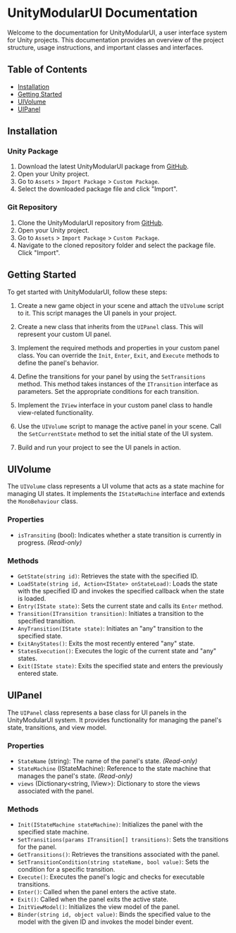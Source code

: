 # UnityModularUI Documentation

Welcome to the documentation for UnityModularUI, a user interface system for Unity projects. This documentation provides an overview of the project structure, usage instructions, and important classes and interfaces.

## Table of Contents

- [Installation](#installation)
- [Getting Started](#getting-started)
- [UIVolume](#uivolume)
- [UIPanel](#uipanel)

## Installation

### Unity Package

1. Download the latest UnityModularUI package from [GitHub](https://github.com/UmairSaifullah01/UnityModularUI/releases).
2. Open your Unity project.
3. Go to `Assets` > `Import Package` > `Custom Package`.
4. Select the downloaded package file and click "Import".

### Git Repository

1. Clone the UnityModularUI repository from [GitHub](https://github.com/UmairSaifullah01/UnityModularUI).
2. Open your Unity project.
3. Go to `Assets` > `Import Package` > `Custom Package`.
4. Navigate to the cloned repository folder and select the package file. Click "Import".

## Getting Started

To get started with UnityModularUI, follow these steps:

1. Create a new game object in your scene and attach the `UIVolume` script to it. This script manages the UI panels in your project.

2. Create a new class that inherits from the `UIPanel` class. This will represent your custom UI panel.

3. Implement the required methods and properties in your custom panel class. You can override the `Init`, `Enter`, `Exit`, and `Execute` methods to define the panel's behavior.

4. Define the transitions for your panel by using the `SetTransitions` method. This method takes instances of the `ITransition` interface as parameters. Set the appropriate conditions for each transition.

5. Implement the `IView` interface in your custom panel class to handle view-related functionality.

6. Use the `UIVolume` script to manage the active panel in your scene. Call the `SetCurrentState` method to set the initial state of the UI system.

7. Build and run your project to see the UI panels in action.

## UIVolume

The `UIVolume` class represents a UI volume that acts as a state machine for managing UI states. It implements the `IStateMachine` interface and extends the `MonoBehaviour` class.

### Properties

- `isTransiting` (bool): Indicates whether a state transition is currently in progress. *(Read-only)*

### Methods

- `GetState(string id)`: Retrieves the state with the specified ID.
- `LoadState(string id, Action<IState> onStateLoad)`: Loads the state with the specified ID and invokes the specified callback when the state is loaded.
- `Entry(IState state)`: Sets the current state and calls its `Enter` method.
- `Transition(ITransition transition)`: Initiates a transition to the specified transition.
- `AnyTransition(IState state)`: Initiates an "any" transition to the specified state.
- `ExitAnyStates()`: Exits the most recently entered "any" state.
- `StatesExecution()`: Executes the logic of the current state and "any" states.
- `Exit(IState state)`: Exits the specified state and enters the previously entered state.

## UIPanel

The `UIPanel` class represents a base class for UI panels in the UnityModularUI system. It provides functionality for managing the panel's state, transitions, and view model.

### Properties

- `StateName` (string): The name of the panel's state. *(Read-only)*
- `StateMachine` (IStateMachine): Reference to the state machine that manages the panel's state. *(Read-only)*
- `views` (Dictionary<string, IView>): Dictionary to store the views associated with the panel.

### Methods

- `Init(IStateMachine stateMachine)`: Initializes the panel with the specified state machine.
- `SetTransitions(params ITransition[] transitions)`: Sets the transitions for the panel.
- `GetTransitions()`: Retrieves the transitions associated with the panel.
- `SetTransitionCondition(string stateName, bool value)`: Sets the condition for a specific transition.
- `Execute()`: Executes the panel's logic and checks for executable transitions.
- `Enter()`: Called when the panel enters the active state.
- `Exit()`: Called when the panel exits the active state.
- `InitViewModel()`: Initializes the view model of the panel.
- `Binder(string id, object value)`: Binds the specified value to the model with the given ID and invokes the model binder event.
